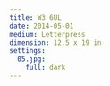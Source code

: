 ```yaml
---
title: W3 6UL
date: 2014-05-01
medium: Letterpress
dimension: 12.5 x 19 in
settings:
  05.jpg:
    full: dark
---
```


